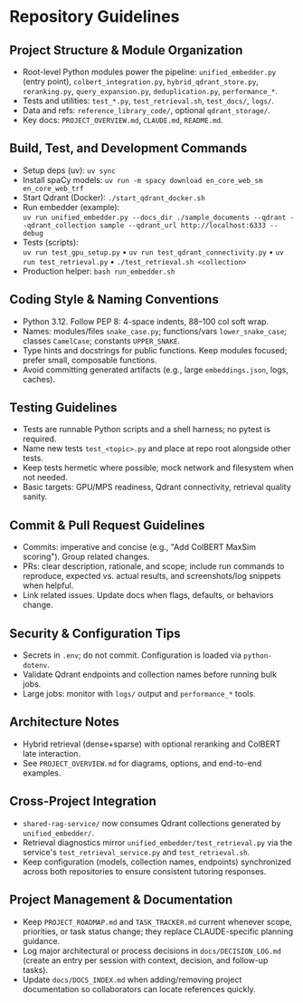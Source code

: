 # Repository Guidelines

## Project Structure & Module Organization
- Root-level Python modules power the pipeline: `unified_embedder.py` (entry point), `colbert_integration.py`, `hybrid_qdrant_store.py`, `reranking.py`, `query_expansion.py`, `deduplication.py`, `performance_*`.  
- Tests and utilities: `test_*.py`, `test_retrieval.sh`, `test_docs/`, `logs/`.  
- Data and refs: `reference_library_code/`, optional `qdrant_storage/`.  
- Key docs: `PROJECT_OVERVIEW.md`, `CLAUDE.md`, `README.md`.

## Build, Test, and Development Commands
- Setup deps (uv): `uv sync`  
- Install spaCy models: `uv run -m spacy download en_core_web_sm en_core_web_trf`  
- Start Qdrant (Docker): `./start_qdrant_docker.sh`  
- Run embedder (example):  
  `uv run unified_embedder.py --docs_dir ./sample_documents --qdrant --qdrant_collection sample --qdrant_url http://localhost:6333 --debug`  
- Tests (scripts):  
  `uv run test_gpu_setup.py` • `uv run test_qdrant_connectivity.py` • `uv run test_retrieval.py` • `./test_retrieval.sh <collection>`  
- Production helper: `bash run_embedder.sh`

## Coding Style & Naming Conventions
- Python 3.12. Follow PEP 8: 4-space indents, 88–100 col soft wrap.  
- Names: modules/files `snake_case.py`; functions/vars `lower_snake_case`; classes `CamelCase`; constants `UPPER_SNAKE`.  
- Type hints and docstrings for public functions. Keep modules focused; prefer small, composable functions.  
- Avoid committing generated artifacts (e.g., large `embeddings.json`, logs, caches).

## Testing Guidelines
- Tests are runnable Python scripts and a shell harness; no pytest is required.  
- Name new tests `test_<topic>.py` and place at repo root alongside other tests.  
- Keep tests hermetic where possible; mock network and filesystem when not needed.  
- Basic targets: GPU/MPS readiness, Qdrant connectivity, retrieval quality sanity.

## Commit & Pull Request Guidelines
- Commits: imperative and concise (e.g., "Add ColBERT MaxSim scoring"). Group related changes.  
- PRs: clear description, rationale, and scope; include run commands to reproduce, expected vs. actual results, and screenshots/log snippets when helpful.  
- Link related issues. Update docs when flags, defaults, or behaviors change.

## Security & Configuration Tips
- Secrets in `.env`; do not commit. Configuration is loaded via `python-dotenv`.  
- Validate Qdrant endpoints and collection names before running bulk jobs.  
- Large jobs: monitor with `logs/` output and `performance_*` tools.

## Architecture Notes
- Hybrid retrieval (dense+sparse) with optional reranking and ColBERT late interaction.  
- See `PROJECT_OVERVIEW.md` for diagrams, options, and end-to-end examples.

## Cross-Project Integration
- `shared-rag-service/` now consumes Qdrant collections generated by `unified_embedder/`.  
- Retrieval diagnostics mirror `unified_embedder/test_retrieval.py` via the service's `test_retrieval_service.py` and `test_retrieval.sh`.  
- Keep configuration (models, collection names, endpoints) synchronized across both repositories to ensure consistent tutoring responses.

## Project Management & Documentation
- Keep `PROJECT_ROADMAP.md` and `TASK_TRACKER.md` current whenever scope, priorities, or task status change; they replace CLAUDE-specific planning guidance.
- Log major architectural or process decisions in `docs/DECISION_LOG.md` (create an entry per session with context, decision, and follow-up tasks).
- Update `docs/DOCS_INDEX.md` when adding/removing project documentation so collaborators can locate references quickly.
